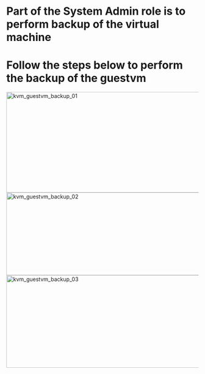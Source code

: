 # Part of the System Admin role is to perform backup of the virtual machine #
# Follow the steps below to perform the backup of the guestvm #

<img width="551" height="263" alt="kvm_guestvm_backup_01" src="https://github.com/user-attachments/assets/8d7501fe-a8df-446e-b9e4-e56fe7d94464" />
<img width="605" height="216" alt="kvm_guestvm_backup_02" src="https://github.com/user-attachments/assets/76dcd64c-e541-4639-a8b2-21f56db5408b" />
<img width="525" height="242" alt="kvm_guestvm_backup_03" src="https://github.com/user-attachments/assets/67f0543c-d9fb-48a1-9f03-eed044ea8fe6" />
